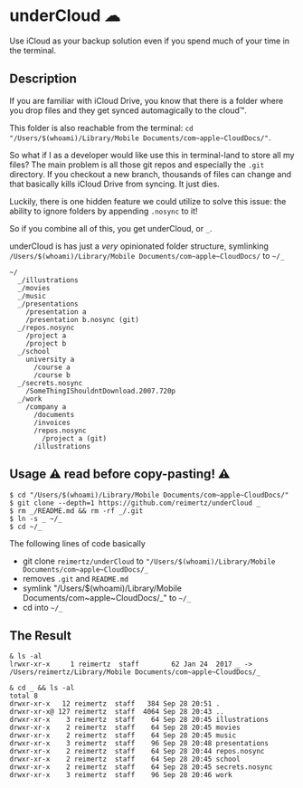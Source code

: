 underCloud ☁
=

Use iCloud as your backup solution even if you spend much of your time in the terminal.

## Description

If you are familiar with iCloud Drive, you know that there is a folder where you drop files and they get synced automagically to the cloud️™.

This folder is also reachable from the terminal: `cd "/Users/$(whoami)/Library/Mobile Documents/com~apple~CloudDocs/"`.

So what if I as a developer would like use this in terminal-land to store all my files? The main problem is all those git repos and especially the `.git` directory.
If you checkout a new branch, thousands of files can change and that basically kills iCloud Drive from syncing. It just dies.

Luckily, there is one hidden feature we could utilize to solve this issue: the ability to ignore folders by appending `.nosync` to it!

So if you combine all of this, you get underCloud, or `_`.

underCloud is has just a _very_ opinionated folder structure, symlinking `/Users/$(whoami)/Library/Mobile Documents/com~apple~CloudDocs/` to `~/_`


```
~/
  _/illustrations
  _/movies
  _/music
  _/presentations
    /presentation a
    /presentation b.nosync (git)
  _/repos.nosync
    /project a
    /project b
  _/school
    university a
      /course a
      /course b
  _/secrets.nosync
    /SomeThingIShouldntDownload.2007.720p
  _/work
    /company a
      /documents
      /invoices
      /repos.nosync
        /project a (git)
      /illustrations
```

## Usage ⚠ read before copy-pasting! ⚠

```
$ cd "/Users/$(whoami)/Library/Mobile Documents/com~apple~CloudDocs/"
$ git clone --depth=1 https://github.com/reimertz/underCloud _
$ rm _/README.md && rm -rf _/.git
$ ln -s _ ~/_
$ cd ~/_
```

The following lines of code basically
* git clone `reimertz/underCloud` to `"/Users/$(whoami)/Library/Mobile Documents/com~apple~CloudDocs/_`
* removes `.git` and `README.md`
* symlink "/Users/$(whoami)/Library/Mobile Documents/com~apple~CloudDocs/_" to `~/_`
* cd into `~/_`


## The Result
```
& ls -al
lrwxr-xr-x     1 reimertz  staff        62 Jan 24  2017 _ -> /Users/reimertz/Library/Mobile Documents/com~apple~CloudDocs/_

& cd _ && ls -al
total 8
drwxr-xr-x   12 reimertz  staff   384 Sep 28 20:51 .
drwxr-xr-x@ 127 reimertz  staff  4064 Sep 28 20:43 ..
drwxr-xr-x    3 reimertz  staff    64 Sep 28 20:45 illustrations
drwxr-xr-x    2 reimertz  staff    64 Sep 28 20:45 movies
drwxr-xr-x    2 reimertz  staff    64 Sep 28 20:45 music
drwxr-xr-x    3 reimertz  staff    96 Sep 28 20:48 presentations
drwxr-xr-x    2 reimertz  staff    64 Sep 28 20:44 repos.nosync
drwxr-xr-x    2 reimertz  staff    64 Sep 28 20:45 school
drwxr-xr-x    2 reimertz  staff    64 Sep 28 20:45 secrets.nosync
drwxr-xr-x    3 reimertz  staff    96 Sep 28 20:46 work

```